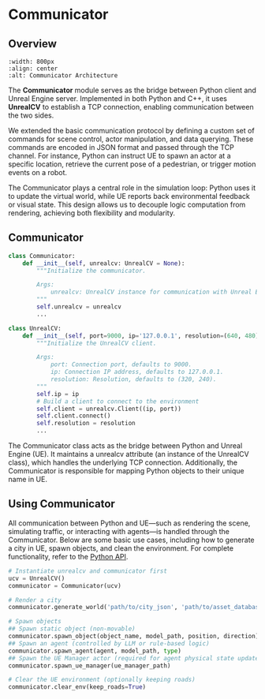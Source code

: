 # Communicator

## Overview
```{image} ../assets/communicator.png
:width: 800px
:align: center
:alt: Communicator Architecture
```
The **Communicator** module serves as the bridge between Python client and Unreal Engine server. Implemented in both Python and C++, it uses **UnrealCV** to establish a TCP connection, enabling communication between the two sides.

We extended the basic communication protocol by defining a custom set of commands for scene control, actor manipulation, and data querying. These commands are encoded in JSON format and passed through the TCP channel. For instance, Python can instruct UE to spawn an actor at a specific location, retrieve the current pose of a pedestrian, or trigger motion events on a robot.

The Communicator plays a central role in the simulation loop: Python uses it to update the virtual world, while UE reports back environmental feedback or visual state. This design allows us to decouple logic computation from rendering, achieving both flexibility and modularity.

## Communicator
```python
class Communicator:
    def __init__(self, unrealcv: UnrealCV = None):
        """Initialize the communicator.

        Args:
            unrealcv: UnrealCV instance for communication with Unreal Engine.
        """
        self.unrealcv = unrealcv
        ...

class UnrealCV:
    def __init__(self, port=9000, ip='127.0.0.1', resolution=(640, 480)):
        """Initialize the UnrealCV client.

        Args:
            port: Connection port, defaults to 9000.
            ip: Connection IP address, defaults to 127.0.0.1.
            resolution: Resolution, defaults to (320, 240).
        """
        self.ip = ip
        # Build a client to connect to the environment
        self.client = unrealcv.Client((ip, port))
        self.client.connect()
        self.resolution = resolution
        ...
```
The Communicator class acts as the bridge between Python and Unreal Engine (UE). It maintains a unrealcv attribute (an instance of the UnrealCV class), which handles the underlying TCP connection. Additionally, the Communicator is responsible for mapping Python objects to their unique name in UE.

## Using Communicator
All communication between Python and UE—such as rendering the scene, simulating traffic, or interacting with agents—is handled through the Communicator. Below are some basic use cases, including how to generate a city in UE, spawn objects, and clean the environment. For complete functionality, refer to the [Python API](../resources/modules.rst).

```python
# Instantiate unrealcv and communicator first
ucv = UnrealCV()
communicator = Communicator(ucv)

# Render a city
communicator.generate_world('path/to/city_json', 'path/to/asset_database')

# Spawn objects
## Spawn static object (non-movable)
communicator.spawn_object(object_name, model_path, position, direction)
## Spawn an agent (controlled by LLM or rule-based logic)
communicator.spawn_agent(agent, model_path, type)  
## Spawn the UE Manager actor (required for agent physical state updates)  
communicator.spawn_ue_manager(ue_manager_path)  

# Clear the UE environment (optionally keeping roads)
communicator.clear_env(keep_roads=True)
```
